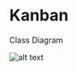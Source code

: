 # Kanban

Class Diagram

![alt text](https://user-images.githubusercontent.com/55660903/76468753-00cc2800-63ed-11ea-983b-bb911b4adbb0.png)
